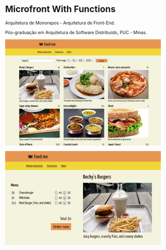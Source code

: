 # Microfront With Functions

Arquitetura de Monorepos - Arquitetura de Front-End.

Pós-graduação em Arquitetura de Software Distribuído, PUC - Minas.

![alt text](/img/Browse.png)

![alt text](/img/Order.png)